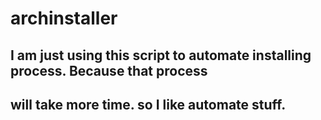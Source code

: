 # archinstaller
## I am just using this script to automate installing process. Because that process 
## will take more time. so I like automate stuff.

